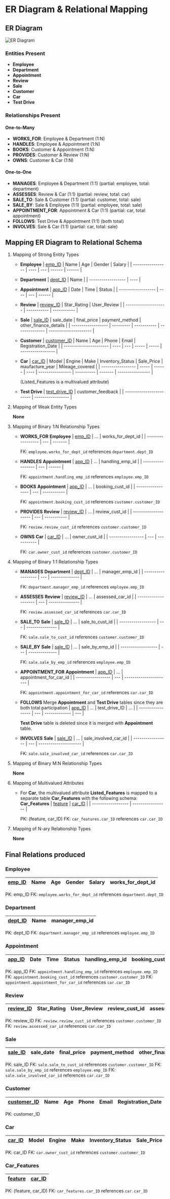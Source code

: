 # ER Diagram & Relational Mapping

## ER Diagram

![ER Diagram](./er%20snapshot.png)

### Entities Present

- **Employee**
- **Department**
- **Appointment**
- **Review**
- **Sale**
- **Customer**
- **Car**
- **Test Drive**

### Relationships Present

#### One-to-Many

- **WORKS_FOR**: Employee & Department (1:N)
- **HANDLES**: Employee & Appointment (1:N)
- **BOOKS**: Customer & Appointment (1:N)
- **PROVIDES**: Customer & Review (1:N)
- **OWNS**: Customer & Car (1:N)

#### One-to-One

- **MANAGES**: Employee & Department (1:1) (partial: employee, total: department)
- **ASSESSES**: Review & Car (1:1) (partial: review, total: car)
- **SALE_TO**: Sale & Customer (1:1) (partial: customer, total: sale)
- **SALE_BY**: Sale & Employee (1:1) (partial: employee, total: sale)
- **APPOINTMENT_FOR**: Appointment & Car (1:1) (partial: car, total: appointment)
- **FOLLOWS**: Test Drive & Appointment (1:1) (both total)
- **INVOLVES**: Sale & Car (1:1) (partial: car, total: sale)

## Mapping ER Diagram to Relational Schema

1. Mapping of Strong Entity Types

   - **Employee**
     | <ins>emp_ID</ins> | Name | Age | Gender | Salary |
     | ----------------- | ---- | --- | ------ | ------ |

   - **Department**
     | <ins>dept_ID</ins> | Name |
     | ------------------ | ---- |

   - **Appointment**
     | <ins>app_ID</ins> | Date | Time | Status |
     | ------------------ | ---- | --- | ------ |

   - **Review**
     | <ins>review_ID</ins> | Star_Rating | User_Review |
     | -------------------- | ----------- | ----------- |

   - **Sale**
     | <ins>sale_ID</ins> | sale_date | final_price | payment_method | other_finance_details |
     | ------------------ | --------- | ----------- | -------------- | --------------------- |

   - **Customer**
     | <ins>customer_ID</ins> | Name | Age | Phone | Email | Registration_Date |
     | ---------------------- | ---- | --- | ----- | ----- | ----------------- |

   - **Car**
     | <ins>car_ID</ins> | Model | Engine | Make | Inventory_Status | Sale_Price | maufacture_year | Mileage_covered |
     | ----------------- | ----- | ------ | ---- | ---------------- | ---------- | ------- | ---------------- |

     (Listed_Features is a multivalued attribute)

   - **Test Drive**
     | <ins>test_drive_ID</ins> | customer_feedback |
     | ------------------------ | ----------------- |

2. Mapping of Weak Entity Types

   **None**

3. Mapping of Binary 1:N Relationship Types

   - **WORKS_FOR**
     **Employee**
     | <ins>emp_ID</ins> | ... | works_for_dept_id |
     | ----------------- | --- | ------- |

     FK: `employee.works_for_dept_id` references `department.dept_ID`

   - **HANDLES**
     **Appointment**
     | <ins>app_ID</ins> | ... | handling_emp_id |
     | ----------------- | --- | ------ |

     FK: `appointment.handling_emp_id` references `employee.emp_ID`

   - **BOOKS**
     **Appointment**
     | <ins>app_ID</ins> | ... | booking_cust_id |
     | ----------------- | --- | ----------- |

     FK: `appointment.booking_cust_id` references `customer.customer_ID`

   - **PROVIDES**
     **Review**
     | <ins>review_ID</ins> | ... | review_cust_id |
     | -------------------- | --- | ----------- |

     FK: `review.review_cust_id` references `customer.customer_ID`

   - **OWNS**
     **Car**
     | <ins>car_ID</ins> | ... | owner_cust_id |
     | ----------------- | --- | ----------- |

     FK: `car.owner_cust_id` references `customer.customer_ID`

4. Mapping of Binary 1:1 Relationship Types

   - **MANAGES**
     **Department**
     | <ins>dept_ID</ins> | ... | manager_emp_id |
     | ------------------ | --- | -------------- |

     FK: `department.manager_emp_id` references `employee.emp_ID`

   - **ASSESSES**
     **Review**
     | <ins>review_ID</ins> | ... | assessed_car_id |
     | -------------------- | --- | --------------- |

     FK: `review.assessed_car_id` references `car.car_ID`

   - **SALE_TO**
     **Sale**
     | <ins>sale_ID</ins> | ... | sale_to_cust_id |
     | ------------------ | --- | --------------- |

     FK: `sale.sale_to_cust_id` references `customer.customer_ID`

   - **SALE_BY**
     **Sale**
     | <ins>sale_ID</ins> | ... | sale_by_emp_id |
     | ------------------ | --- | -------------- |

     FK: `sale.sale_by_emp_id` references `employee.emp_ID`

   - **APPOINTMENT_FOR**
     **Appointment**
     | <ins>app_ID</ins> | ... | appointment_for_car_id |
     | ----------------- | --- | ---------------------- |

     FK: `appointment.appointment_for_car_id` references `car.car_ID`

   - **FOLLOWS**
     Merge **Appointment** and **Test Drive** tables since they are both total participation
     | <ins>app_ID</ins> | ... | test_drive_ID | ... |
     | ----------------- | --- | ------------- | --- |

     **Test Drive** table is deleted since it is merged with **Appointment** table.

   - **INVOLVES**
     **Sale**
     | <ins>sale_ID</ins> | ... | sale_involved_car_id |
     | ----------------- | --- | --------------------- |

     FK: `sale.sale_involved_car_id` references `car.car_ID`

5. Mapping of Binary M:N Relationship Types

   **None**

6. Mapping of Multivalued Attributes

   - For **Car**, the multivalued attribute **Listed_Features** is mapped to a separate table **Car_Features** with the following schema:
     **Car_Features**
     | <ins>feature</ins> | <ins>car_ID</ins> |
     | ------------------ | ----------------- |

     PK: (feature, car_ID)
     FK: `car_features.car_ID` references `car.car_ID`

7. Mapping of N-ary Relationship Types

   **None**

## Final Relations produced

### Employee

| <ins>emp_ID</ins> | Name | Age | Gender | Salary | works_for_dept_id |
| ----------------- | ---- | --- | ------ | ------ | ----------------- |

PK: emp_ID
FK: `employee.works_for_dept_id` references `department.dept_ID`

### Department

| <ins>dept_ID</ins> | Name | manager_emp_id |
| ------------------ | ---- | -------------- |

PK: dept_ID
FK: `department.manager_emp_id` references `employee.emp_ID`

### Appointment

| <ins>app_ID</ins> | Date | Time | Status | handling_emp_id | booking_cust_id | appointment_for_car_id | test_drive_ID | customer_feedback |
| ----------------- | ---- | ---- | ------ | --------------- | --------------- | ---------------------- | ------------- | ----------------- |

PK: app_ID
FK: `appointment.handling_emp_id` references `employee.emp_ID`
FK: `appointment.booking_cust_id` references `customer.customer_ID`
FK: `appointment.appointment_for_car_id` references `car.car_ID`

### Review

| <ins>review_ID</ins> | Star_Rating | User_Review | review_cust_id | assessed_car_id |
| -------------------- | ----------- | ----------- | -------------- | --------------- |

PK: review_ID
FK: `review.review_cust_id` references `customer.customer_ID`
FK: `review.assessed_car_id` references `car.car_ID`

### Sale

| <ins>sale_ID</ins> | sale_date | final_price | payment_method | other_finance_details | sale_to_cust_id | sale_by_emp_id | sale_involved_car_id |
| ------------------ | --------- | ----------- | -------------- | --------------------- | --------------- | -------------- | -------------------- |

PK: sale_ID
FK: `sale.sale_to_cust_id` references `customer.customer_ID`
FK: `sale.sale_by_emp_id` references `employee.emp_ID`
FK: `sale.sale_involved_car_id` references `car.car_ID`

### Customer

| <ins>customer_ID</ins> | Name | Age | Phone | Email | Registration_Date |
| ---------------------- | ---- | --- | ----- | ----- | ----------------- |

PK: customer_ID

### Car

| <ins>car_ID</ins> | Model | Engine | Make | Inventory_Status | Sale_Price | maufacture_year | Mileage_covered | owner_cust_id |
| ----------------- | ----- | ------ | ---- | ---------------- | ---------- | --------------- | --------------- | ------------- |

PK: car_ID
FK: `car.owner_cust_id` references `customer.customer_ID`

### Car_Features

| <ins>feature</ins> | <ins>car_ID</ins> |
| ------------------ | ----------------- |

PK: (feature, car_ID)
FK: `car_features.car_ID` references `car.car_ID`
